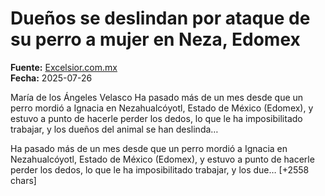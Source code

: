 # Dueños se deslindan por ataque de su perro a mujer en Neza, Edomex

**Fuente:** [Excelsior.com.mx](https://www.excelsior.com.mx/comunidad/duenos-deslindan-ataque-perro-mujer-nezahualcoyotl-edomex/1729282)  
**Fecha:** 2025-07-26

María de los Ángeles Velasco
Ha pasado más de un mes desde que un perro mordió a Ignacia en Nezahualcóyotl, Estado de México (Edomex), y estuvo a punto de hacerle perder los dedos, lo que le ha imposibilitado trabajar, y los dueños del animal se han deslinda…

Ha pasado más de un mes desde que un perro mordió a Ignacia en Nezahualcóyotl, Estado de México (Edomex), y estuvo a punto de hacerle perder los dedos, lo que le ha imposibilitado trabajar, y los due… [+2558 chars]
